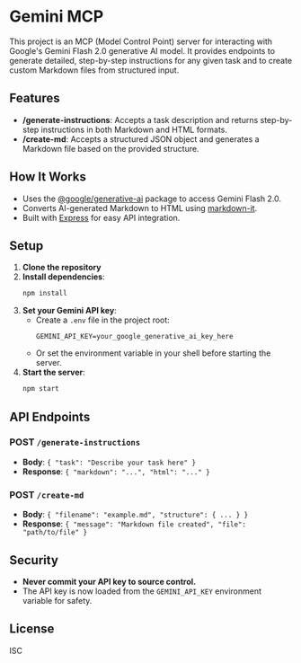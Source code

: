 # Gemini MCP

This project is an MCP (Model Control Point) server for interacting with Google's Gemini Flash 2.0 generative AI model. It provides endpoints to generate detailed, step-by-step instructions for any given task and to create custom Markdown files from structured input.

## Features
- **/generate-instructions**: Accepts a task description and returns step-by-step instructions in both Markdown and HTML formats.
- **/create-md**: Accepts a structured JSON object and generates a Markdown file based on the provided structure.

## How It Works
- Uses the [@google/generative-ai](https://www.npmjs.com/package/@google/generative-ai) package to access Gemini Flash 2.0.
- Converts AI-generated Markdown to HTML using [markdown-it](https://www.npmjs.com/package/markdown-it).
- Built with [Express](https://expressjs.com/) for easy API integration.

## Setup
1. **Clone the repository**
2. **Install dependencies**:
   ```sh
   npm install
   ```
3. **Set your Gemini API key**:
   - Create a `.env` file in the project root:
     ```env
     GEMINI_API_KEY=your_google_generative_ai_key_here
     ```
   - Or set the environment variable in your shell before starting the server.
4. **Start the server**:
   ```sh
   npm start
   ```

## API Endpoints
### POST `/generate-instructions`
- **Body**: `{ "task": "Describe your task here" }`
- **Response**: `{ "markdown": "...", "html": "..." }`

### POST `/create-md`
- **Body**: `{ "filename": "example.md", "structure": { ... } }`
- **Response**: `{ "message": "Markdown file created", "file": "path/to/file" }`

## Security
- **Never commit your API key to source control.**
- The API key is now loaded from the `GEMINI_API_KEY` environment variable for safety.

## License
ISC